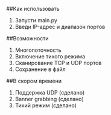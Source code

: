 ##Как использовать

1. Запусти main.py
2. Введи IP-адрес и диапазон портов

##Возможности 

1. Многопоточность
2. Включение тихого режима
3. Сканирование TCP и UDP портов
4. Сохранение в файл

##В скором времени

1. Поддержка UDP (сделано)
2. Banner grabbing (сделано)
3. Тихий режим (сделано)

